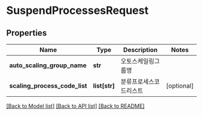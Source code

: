 # SuspendProcessesRequest

## Properties
Name | Type | Description | Notes
------------ | ------------- | ------------- | -------------
**auto_scaling_group_name** | **str** | 오토스케일링그룹명 | 
**scaling_process_code_list** | **list[str]** | 분류프로세스코드리스트 | [optional] 

[[Back to Model list]](../README.md#documentation-for-models) [[Back to API list]](../README.md#documentation-for-api-endpoints) [[Back to README]](../README.md)


